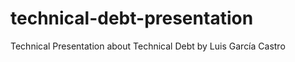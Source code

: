 technical-debt-presentation
=======================

Technical Presentation about Technical Debt by Luis García Castro
